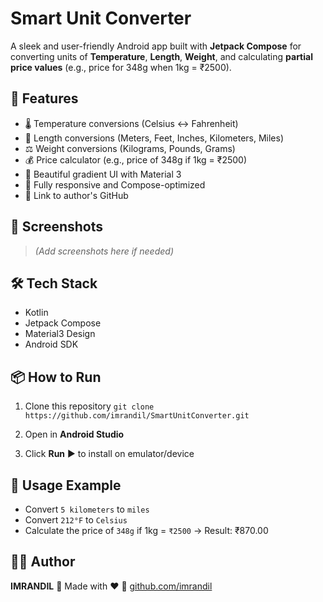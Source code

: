 
# Smart Unit Converter

A sleek and user-friendly Android app built with **Jetpack Compose** for converting units of **Temperature**, **Length**, **Weight**, and calculating **partial price values** (e.g., price for 348g when 1kg = ₹2500).

## 🚀 Features

* 🌡️ Temperature conversions (Celsius ↔ Fahrenheit)
* 📏 Length conversions (Meters, Feet, Inches, Kilometers, Miles)
* ⚖️ Weight conversions (Kilograms, Pounds, Grams)
* 💰 Price calculator (e.g., price of 348g if 1kg = ₹2500)
* 🎨 Beautiful gradient UI with Material 3
* 📱 Fully responsive and Compose-optimized
* 🔗 Link to author's GitHub

## 📸 Screenshots

> *(Add screenshots here if needed)*

## 🛠️ Tech Stack

* Kotlin
* Jetpack Compose
* Material3 Design
* Android SDK

## 📦 How to Run

1. Clone this repository
   `git clone https://github.com/imrandil/SmartUnitConverter.git`

2. Open in **Android Studio**

3. Click **Run** ▶️ to install on emulator/device

## 🧠 Usage Example

* Convert `5 kilometers` to `miles`
* Convert `212°F` to `Celsius`
* Calculate the price of `348g` if 1kg = `₹2500` → Result: ₹870.00

## 👨‍💻 Author

**IMRANDIL**
💙 Made with ❤️
🔗 [github.com/imrandil](https://github.com/imrandil)



